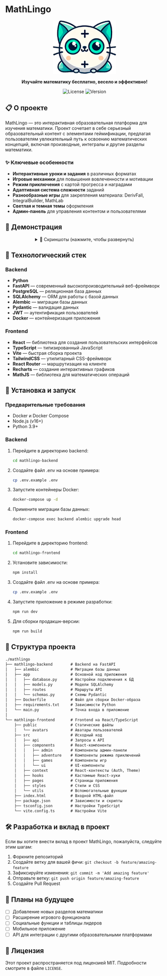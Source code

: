 # MathLingo

<div align="center">
  <img src="mathlingo-frontend/public/logo.png" alt="MathLingo logo" width="200"/>
  
  <p><strong>Изучайте математику бесплатно, весело и эффективно!</strong></p>
  
  ![License](https://img.shields.io/badge/license-MIT-blue)
  ![Version](https://img.shields.io/badge/version-1.0.0-green)
  
</div>

## 📋 О проекте

MathLingo — это интерактивная образовательная платформа для изучения математики. Проект сочетает в себе серьезный образовательный контент с элементами геймификации, предлагая пользователям увлекательный путь к освоению математических концепций, включая производные, интегралы и другие разделы математики.

### ✨ Ключевые особенности

- **Интерактивные уроки и задания** в различных форматах
- **Игровые механики** для повышения вовлеченности и мотивации
- **Режим приключения** с картой прогресса и наградами
- **Адаптивная система сложности** заданий
- **Разнообразные игры** для закрепления материала: DerivFall, IntegralBuilder, MathLab
- **Светлая и темная темы** оформления
- **Админ-панель** для управления контентом и пользователями

## 📸 Демонстрация

<div align="center">
  <details>
    <summary>📱 Скриншоты (нажмите, чтобы развернуть)</summary>
    <p>Главная страница</p>
    <img src="docs/screenshots/home.png" alt="Главная страница" width="600"/>
    <p>Игровой режим</p>
    <img src="docs/screenshots/game.png" alt="Игровой режим" width="600"/>
    <p>Демонстрация игры</p>
    <img src="docs/screenshots/derivfall.png" alt="Падающие производные" width="600"/>
  </details>
</div>

## 🔧 Технологический стек

### Backend

- **Python**
- **FastAPI** — современный высокопроизводительный веб-фреймворк
- **PostgreSQL** — реляционная база данных
- **SQLAlchemy** — ORM для работы с базой данных
- **Alembic** — миграции базы данных
- **Pydantic** — валидация данных
- **JWT** — аутентификация пользователей
- **Docker** — контейнеризация приложения

### Frontend

- **React** — библиотека для создания пользовательских интерфейсов
- **TypeScript** — типизированный JavaScript
- **Vite** — быстрая сборка проекта
- **TailwindCSS** — утилитарный CSS-фреймворк
- **React Router** — маршрутизация на клиенте
- **Recharts** — создание интерактивных графиков
- **MathJS** — библиотека для математических операций

## 🚀 Установка и запуск

### Предварительные требования

- Docker и Docker Compose
- Node.js (v16+)
- Python 3.9+

### Backend

1. Перейдите в директорию backend:
   ```bash
   cd mathlingo-backend
   ```

2. Создайте файл .env на основе примера:
   ```bash
   cp .env.example .env
   ```

3. Запустите контейнеры Docker:
   ```bash
   docker-compose up -d
   ```

4. Примените миграции базы данных:
   ```bash
   docker-compose exec backend alembic upgrade head
   ```

### Frontend

1. Перейдите в директорию frontend:
   ```bash
   cd mathlingo-frontend
   ```

2. Установите зависимости:
   ```bash
   npm install
   ```

3. Создайте файл .env на основе примера:
   ```bash
   cp .env.example .env
   ```

4. Запустите приложение в режиме разработки:
   ```bash
   npm run dev
   ```

5. Для сборки продакшн-версии:
   ```bash
   npm run build
   ```

## 📁 Структура проекта

```
./mathlingo
├── mathlingo-backend        # Backend на FastAPI
│   ├── alembic              # Миграции базы данных
│   ├── app                  # Основной код приложения
│   │   ├── database.py      # Настройки подключения к БД
│   │   ├── models.py        # Модели SQLAlchemy
│   │   ├── routes           # Маршруты API
│   │   └── schemas.py       # Схемы Pydantic
│   ├── Dockerfile           # Файл для сборки Docker-образа
│   ├── requirements.txt     # Зависимости Python
│   └── main.py              # Точка входа в приложение
│
└── mathlingo-frontend       # Frontend на React/TypeScript
    ├── public               # Статические файлы
    │   └── avatars          # Аватары пользователей
    ├── src                  # Исходный код
    │   ├── api              # Запросы к API
    │   ├── components       # React-компоненты
    │   │   ├── admin        # Компоненты админ-панели
    │   │   ├── adventure    # Компоненты режима приключений
    │   │   ├── games        # Компоненты игр
    │   │   └── ui           # UI-компоненты
    │   ├── context          # React-контексты (Auth, Theme)
    │   ├── hooks            # Кастомные React-хуки
    │   ├── pages            # Страницы приложения
    │   ├── styles           # Стили и CSS
    │   └── utils            # Вспомогательные функции
    ├── index.html           # Входной HTML-файл
    ├── package.json         # Зависимости и скрипты
    ├── tsconfig.json        # Настройки TypeScript
    └── vite.config.ts       # Настройки Vite
```

## 🛠 Разработка и вклад в проект

Если вы хотите внести вклад в проект MathLingo, пожалуйста, следуйте этим шагам:

1. Форкните репозиторий
2. Создайте ветку для вашей фичи: `git checkout -b feature/amazing-feature`
3. Зафиксируйте изменения: `git commit -m 'Add amazing feature'`
4. Отправьте ветку: `git push origin feature/amazing-feature`
5. Создайте Pull Request

## 📝 Планы на будущее

- [ ] Добавление новых разделов математики
- [ ] Расширение игрового функционала
- [ ] Социальные функции и таблицы лидеров
- [ ] Мобильное приложение
- [ ] API для интеграции с другими образовательными платформами

## 📄 Лицензия

Этот проект распространяется под лицензией MIT. Подробности смотрите в файле `LICENSE`.
